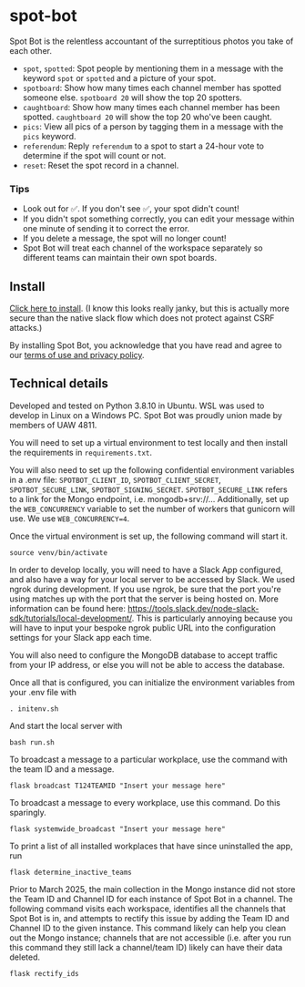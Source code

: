 # spot-bot

Spot Bot is the relentless accountant of the surreptitious photos you take of each other. 

- `spot`, `spotted`: Spot people by mentioning them in a message with the keyword `spot` or `spotted` and a picture of your spot. 
- `spotboard`: Show how many times each channel member has spotted someone else. `spotboard 20` will show the top 20 spotters. 
- `caughtboard`: Show how many times each channel member has been spotted. `caughtboard 20` will show the top 20 who've been caught.
- `pics`: View all pics of a person by tagging them in a message with the `pics` keyword. 
- `referendum`: Reply `referendum` to a spot to start a 24-hour vote to determine if the spot will count or not. 
- `reset`: Reset the spot record in a channel. 

### Tips
- Look out for :white_check_mark:. If you don't see :white_check_mark:, your spot didn't count!
- If you didn't spot something correctly, you can edit your message within one minute of sending it to correct the error. 
- If you delete a message, the spot will no longer count! 
- Spot Bot will treat each channel of the workspace separately so different teams can maintain their own spot boards. 

## Install
[Click here to install](https://spotbot.csmentors.org/spotbot/install/). (I know this looks really janky, but this is actually more secure than the native slack flow which does not protect against CSRF attacks.)

By installing Spot Bot, you acknowledge that you have read and agree to our [terms of use and privacy policy](https://spotbot.csmentors.org/terms-privacy/). 

## Technical details
Developed and tested on Python 3.8.10 in Ubuntu. WSL was used to develop in Linux on a Windows PC. Spot Bot was proudly union made by members of UAW 4811. 

You will need to set up a virtual environment to test locally and then install the requirements in `requirements.txt`. 

You will also need to set up the following confidential environment variables in a .env file: `SPOTBOT_CLIENT_ID`, `SPOTBOT_CLIENT_SECRET`, `SPOTBOT_SECURE_LINK`, `SPOTBOT_SIGNING_SECRET`. `SPOTBOT_SECURE_LINK` refers to a link for the Mongo endpoint, i.e. mongodb+srv://... Additionally, set up the `WEB_CONCURRENCY` variable to set the number of workers that gunicorn will use. We use `WEB_CONCURRENCY=4`.

Once the virtual environment is set up, the following command will start it. 

    source venv/bin/activate

In order to develop locally, you will need to have a Slack App configured, and also have a way for your local server to be accessed by Slack. We used ngrok during development. If you use ngrok, be sure that the port you're using matches up with the port that the server is being hosted on. More information can be found here: https://tools.slack.dev/node-slack-sdk/tutorials/local-development/. This is particularly annoying because you will have to input your bespoke ngrok public URL into the configuration settings for your Slack app each time. 

You will also need to configure the MongoDB database to accept traffic from your IP address, or else you will not be able to access the database.

Once all that is configured, you can initialize the environment variables from your .env file with 

    . initenv.sh

And start the local server with 

    bash run.sh

To broadcast a message to a particular workplace, use the command with the team ID and a message. 

    flask broadcast T124TEAMID "Insert your message here"

To broadcast a message to every workplace, use this command. Do this sparingly.

    flask systemwide_broadcast "Insert your message here"

To print a list of all installed workplaces that have since uninstalled the app, run

    flask determine_inactive_teams

Prior to March 2025, the main collection in the Mongo instance did not store the Team ID and Channel ID for each instance of Spot Bot in a channel. The following command visits each workspace, identifies all the channels that Spot Bot is in, and attempts to rectify this issue by adding the Team ID and Channel ID to the given instance. This command likely can help you clean out the Mongo instance; channels that are not accessible (i.e. after you run this command they still lack a channel/team ID) likely can have their data deleted.

    flask rectify_ids